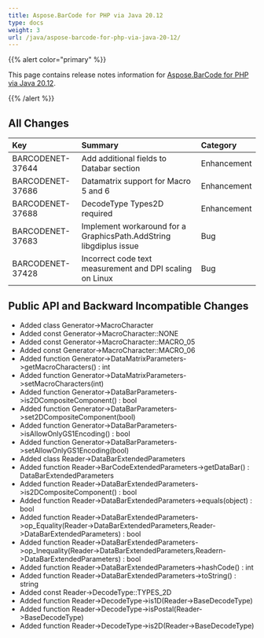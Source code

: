 ```yaml
---
title: Aspose.BarCode for PHP via Java 20.12
type: docs
weight: 3
url: /java/aspose-barcode-for-php-via-java-20-12/
---
```


{{% alert color="primary" %}} 

This page contains release notes information for [Aspose.BarCode for PHP via Java 20.12](https://downloads.aspose.com/barcode/php/new-releases/aspose.barcode-for-php-via-java-20.12/).

{{% /alert %}} 
## **All Changes**

|**Key**|**Summary**|**Category**|
| :- | :- | :- |
|BARCODENET-37644 |Add additional fields to Databar section|Enhancement|
|BARCODENET-37686 |Datamatrix support for Macro 5 and 6|Enhancement|
|BARCODENET-37688 |DecodeType Types2D required|Enhancement|
|BARCODENET-37683 |Implement workaround for a GraphicsPath.AddString libgdiplus issue|Bug|
|BARCODENET-37428 |Incorrect code text measurement and DPI scaling on Linux|Bug|


## **Public API and Backward Incompatible Changes**
- Added class Generator->MacroCharacter
- Added const Generator->MacroCharacter::NONE
- Added const Generator->MacroCharacter::MACRO_05
- Added const Generator->MacroCharacter::MACRO_06
- Added function Generator->DataMatrixParameters->getMacroCharacters() : int
- Added function Generator->DataMatrixParameters->setMacroCharacters(int)
- Added function Generator->DataBarParameters->is2DCompositeComponent() : bool
- Added function Generator->DataBarParameters->set2DCompositeComponent(bool)
- Added function Generator->DataBarParameters->isAllowOnlyGS1Encoding() : bool
- Added function Generator->DataBarParameters->setAllowOnlyGS1Encoding(bool)
- Added class Reader->DataBarExtendedParameters
- Added function Reader->BarCodeExtendedParameters->getDataBar() : DataBarExtendedParameters
- Added function Reader->DataBarExtendedParameters->is2DCompositeComponent() : bool
- Added function Reader->DataBarExtendedParameters->equals(object) : bool
- Added function Reader->DataBarExtendedParameters->op_Equality(Reader->DataBarExtendedParameters,Reader->DataBarExtendedParameters) : bool
- Added function Reader->DataBarExtendedParameters->op_Inequality(Reader->DataBarExtendedParameters,Readern->DataBarExtendedParameters) : bool
- Added function Reader->DataBarExtendedParameters->hashCode() : int
- Added function Reader->DataBarExtendedParameters->toString() : string
- Added const Reader->DecodeType::TYPES_2D
- Added function Reader->DecodeType->is1D(Reader->BaseDecodeType)
- Added function Reader->DecodeType->isPostal(Reader->BaseDecodeType)
- Added function Reader->DecodeType->is2D(Reader->BaseDecodeType)
